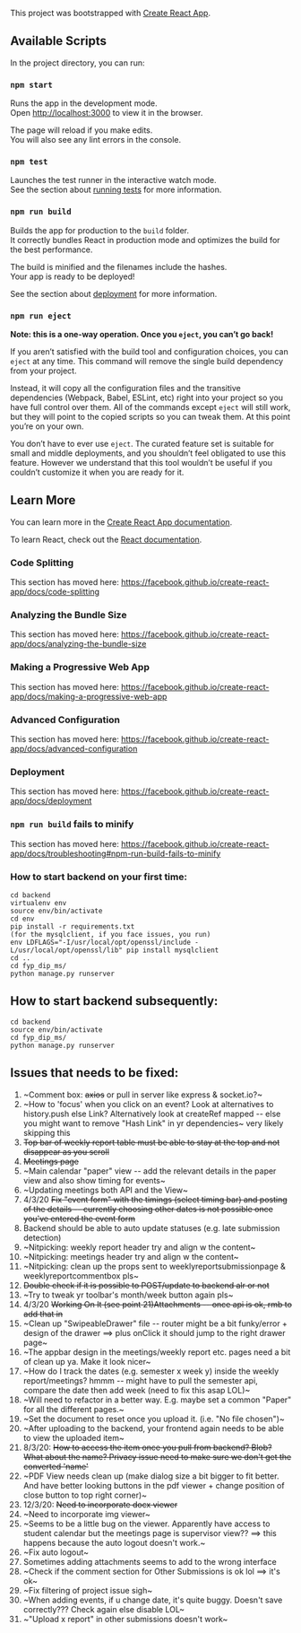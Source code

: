 This project was bootstrapped with [Create React App](https://github.com/facebook/create-react-app).

## Available Scripts

In the project directory, you can run:

### `npm start`

Runs the app in the development mode.<br />
Open [http://localhost:3000](http://localhost:3000) to view it in the browser.

The page will reload if you make edits.<br />
You will also see any lint errors in the console.

### `npm test`

Launches the test runner in the interactive watch mode.<br />
See the section about [running tests](https://facebook.github.io/create-react-app/docs/running-tests) for more information.

### `npm run build`

Builds the app for production to the `build` folder.<br />
It correctly bundles React in production mode and optimizes the build for the best performance.

The build is minified and the filenames include the hashes.<br />
Your app is ready to be deployed!

See the section about [deployment](https://facebook.github.io/create-react-app/docs/deployment) for more information.

### `npm run eject`

**Note: this is a one-way operation. Once you `eject`, you can’t go back!**

If you aren’t satisfied with the build tool and configuration choices, you can `eject` at any time. This command will remove the single build dependency from your project.

Instead, it will copy all the configuration files and the transitive dependencies (Webpack, Babel, ESLint, etc) right into your project so you have full control over them. All of the commands except `eject` will still work, but they will point to the copied scripts so you can tweak them. At this point you’re on your own.

You don’t have to ever use `eject`. The curated feature set is suitable for small and middle deployments, and you shouldn’t feel obligated to use this feature. However we understand that this tool wouldn’t be useful if you couldn’t customize it when you are ready for it.

## Learn More

You can learn more in the [Create React App documentation](https://facebook.github.io/create-react-app/docs/getting-started).

To learn React, check out the [React documentation](https://reactjs.org/).

### Code Splitting

This section has moved here: https://facebook.github.io/create-react-app/docs/code-splitting

### Analyzing the Bundle Size

This section has moved here: https://facebook.github.io/create-react-app/docs/analyzing-the-bundle-size

### Making a Progressive Web App

This section has moved here: https://facebook.github.io/create-react-app/docs/making-a-progressive-web-app

### Advanced Configuration

This section has moved here: https://facebook.github.io/create-react-app/docs/advanced-configuration

### Deployment

This section has moved here: https://facebook.github.io/create-react-app/docs/deployment

### `npm run build` fails to minify

This section has moved here: https://facebook.github.io/create-react-app/docs/troubleshooting#npm-run-build-fails-to-minify


### How to start backend on your first time:
```
cd backend
virtualenv env
source env/bin/activate
cd env
pip install -r requirements.txt
(for the mysqlclient, if you face issues, you run) 
env LDFLAGS="-I/usr/local/opt/openssl/include -L/usr/local/opt/openssl/lib" pip install mysqlclient
cd ..
cd fyp_dip_ms/
python manage.py runserver
```

## How to start backend subsequently:
```
cd backend
source env/bin/activate
cd fyp_dip_ms/
python manage.py runserver
```

## Issues that needs to be fixed:
1. ~Comment box: ~~axios~~ or pull in server like express & socket.io?~
2. ~How to 'focus' when you click on an event? Look at alternatives to history.push else Link? Alternatively look at createRef mapped -- else you might want to remove "Hash Link" in yr dependencies~ very likely skipping this
3. ~~Top bar of weekly report table must be able to stay at the top and not disappear as you scroll~~
4. ~~Meetings page~~
5. ~Main calendar "paper" view -- add the relevant details in the paper view and also show timing for events~
6. ~Updating meetings both API and the View~
7. 4/3/20 ~~Fix "event form" with the timings (select timing bar) and posting of the details -- currently choosing other dates is not possible once you've entered the event form~~
8. Backend should be able to auto update statuses (e.g. late submission detection)
9. ~Nitpicking: weekly report header try and align w the content~
10. ~Nitpicking: meetings header try and align w the content~
11. ~Nitpicking: clean up the props sent to weeklyreportsubmissionpage & weeklyreportcommentbox pls~
12. ~~Double check if it is possible to POST/update to backend alr or not~~
13. ~Try to tweak yr toolbar's month/week button again pls~
14. 4/3/20  ~~Working On It (see point 21)Attachments -- once api is ok, rmb to add that in~~
15. ~Clean up "SwipeableDrawer" file -- router might be a bit funky/error + design of the drawer  ==> plus onClick it should jump to the right drawer page~
16. ~The appbar design in the meetings/weekly report etc. pages need a bit of clean up ya. Make it look nicer~
17. ~How do I track the dates (e.g. semester x week y) inside the weekly report/meetings? hmmm -- might have to pull the semester api, compare the date then add week (need to fix this asap LOL)~
18. ~Will need to refactor in a better way. E.g. maybe set a common "Paper" for all the different pages.~
19. ~Set the document to reset once you upload it. (i.e. "No file chosen")~
20. ~After uploading to the backend, your frontend again needs to be able to view the uploaded item~
21. 8/3/20: ~~How to access the item once you pull from backend? Blob? What about the name? Privacy issue need to make sure we don't get the converted 'name'~~
22. ~PDF View needs clean up (make dialog size a bit bigger to fit better. And have better looking buttons in the pdf viewer + change position of close button to top right corner)~
23. 12/3/20: ~~Need to incorporate docx viewer~~
24. ~Need to incorporate img viewer~
25. ~Seems to be a little bug on the viewer. Apparently have access to student calendar but the meetings page is supervisor view?? ==> this happens because the auto logout doesn't work.~
26. ~Fix auto logout~
27. Sometimes adding attachments seems to add to the wrong interface
28. ~Check if the comment section for Other Submissions is ok lol ==> it's ok~
29. ~Fix filtering of project issue sigh~
30. ~When adding events, if u change date, it's quite buggy. Doesn't save correctly??? Check again else disable LOL~
31. ~"Upload x report" in other submissions doesn't work~